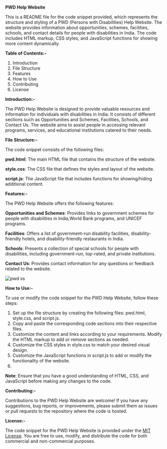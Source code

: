 **PWD Help Website**

This is a README file for the code snippet provided, which represents the structure and styling of a PWD (Persons with Disabilities) Help Website.
The website provides information about opportunities, schemes, facilities, schools, and contact details for people with disabilities in India.
The code includes HTML markup, CSS styles, and JavaScript functions for showing more content dynamically.

**Table of Contents:-**

1. Introduction
2. File Structure
3. Features
4. How to Use
5. Contributing
6. License

**Introduction:-**

The PWD Help Website is designed to provide valuable resources and information for individuals with disabilities in India.
It consists of different sections such as Opportunities and Schemes, Facilities, Schools, and Contact Us.
The website aims to assist people in accessing relevant programs, services, and educational institutions catered to their needs.

**File Structure:-**

The code snippet consists of the following files:

**pwd.html**: The main HTML file that contains the structure of the website.

**style.css**: The CSS file that defines the styles and layout of the website.

**script.js**: The JavaScript file that includes functions for showing/hiding additional content.

**Features:-**

The PWD Help Website offers the following features:

**Opportunities and Schemes**: Provides links to government schemes for people with disabilities in India,World Bank programs, and UNICEF programs.

**Facilities**: Offers a list of government-run disability facilities, disability-friendly hotels, and disability-friendly restaurants in India.

**Schools**: Presents a collection of special schools for people with disabilities, including government-run, top-rated, and private institutions.

**Contact Us**: Provides contact information for any questions or feedback related to the website.

![pwd ss](https://github.com/NupurHardiya/Future.WebNet/assets/113535580/1ddfe5f5-159c-4bcb-a269-498f14eedac8)


**How to Use:-**

To use or modify the code snippet for the PWD Help Website, follow these steps:

1. Set up the file structure by creating the following files: pwd.html, style.css, and script.js.
2. Copy and paste the corresponding code sections into their respective files.
3. Customize the content and links according to your requirements. Modify the HTML markup to add or remove sections as needed.
4. Customize the CSS styles in style.css to match your desired visual design.
5. Customize the JavaScript functions in script.js to add or modify the functionality of the website.
6. 
**Note**: Ensure that you have a good understanding of HTML, CSS, and JavaScript before making any changes to the code.

**Contributing:-**

Contributions to the PWD Help Website are welcome! If you have any suggestions, bug reports, or improvements, please submit them as issues
or pull requests to the repository where the code is hosted.

**License:-**

The code snippet for the PWD Help Website is provided under the [MIT License](https://opensource.org/license/mit/).
You are free to use, modify, and distribute the code for both commercial and non-commercial purposes.
